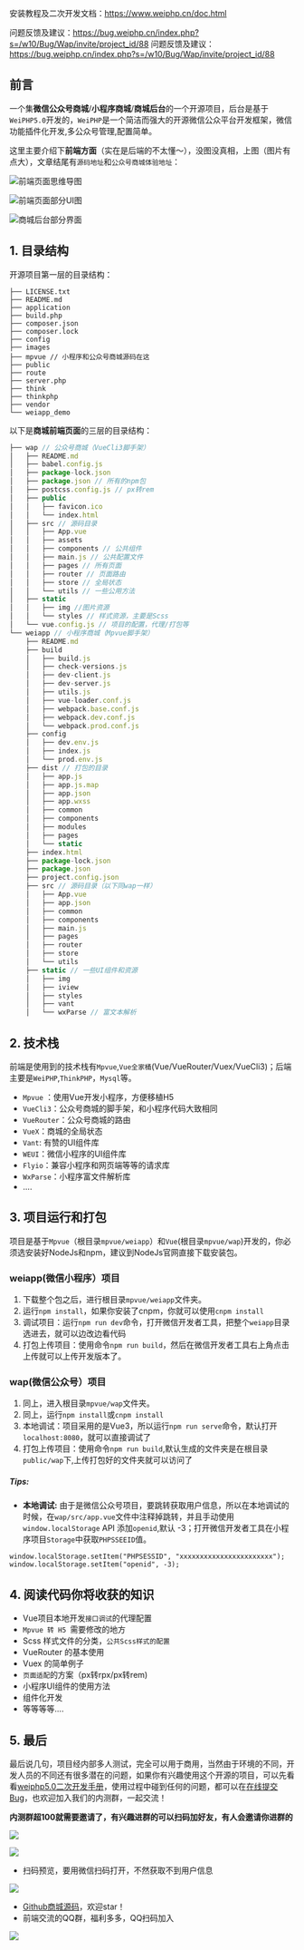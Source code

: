 安装教程及二次开发文档：https://www.weiphp.cn/doc.html

问题反馈及建议：https://bug.weiphp.cn/index.php?s=/w10/Bug/Wap/invite/project_id/88
问题反馈及建议：https://bug.weiphp.cn/index.php?s=/w10/Bug/Wap/invite/project_id/88

## 前言

一个集**微信公众号商城**/**小程序商城**/**商城后台**的一个开源项目，后台是基于`WeiPHP5.0`开发的，`WeiPHP`是一个简洁而强大的开源微信公众平台开发框架，微信功能插件化开发,多公众号管理,配置简单。

这里主要介绍下**前端方面**（实在是后端的不太懂～），没图没真相，上图（图片有点大），文章结尾有`源码地址`和`公众号商城体验地址`：

![前端页面思维导图](https://user-gold-cdn.xitu.io/2018/11/30/16761e6c27ba41d5?w=1417&h=861&f=png&s=153482)

![前端页面部分UI图](https://user-gold-cdn.xitu.io/2018/11/30/1676342f099eba7e?w=5000&h=3000&f=jpeg&s=704611)

![商城后台部分界面](https://user-gold-cdn.xitu.io/2018/11/30/16764ba36f8437cc?w=1425&h=662&f=png&s=408701)
## 1. 目录结构

开源项目第一层的目录结构：
```
├── LICENSE.txt
├── README.md
├── application
├── build.php
├── composer.json
├── composer.lock
├── config
├── images
├── mpvue // 小程序和公众号商城源码在这
├── public
├── route
├── server.php
├── think
├── thinkphp
├── vendor
└── weiapp_demo
```

以下是**商城前端页面**的三层的目录结构：
``` js
├── wap // 公众号商城（VueCli3脚手架）
│   ├── README.md
│   ├── babel.config.js
│   ├── package-lock.json
│   ├── package.json // 所有的npm包
│   ├── postcss.config.js // px转rem
│   ├── public
│   │   ├── favicon.ico
│   │   └── index.html 
│   ├── src // 源码目录
│   │   ├── App.vue
│   │   ├── assets
│   │   ├── components // 公共组件
│   │   ├── main.js // 公共配置文件
│   │   ├── pages // 所有页面
│   │   ├── router // 页面路由
│   │   ├── store // 全局状态
│   │   └── utils // 一些公用方法
│   ├── static
│   │   ├── img //图片资源
│   │   └── styles // 样式资源，主要是Scss
│   └── vue.config.js // 项目的配置，代理/打包等
└── weiapp // 小程序商城（Mpvue脚手架）
    ├── README.md
    ├── build
    │   ├── build.js
    │   ├── check-versions.js
    │   ├── dev-client.js
    │   ├── dev-server.js
    │   ├── utils.js
    │   ├── vue-loader.conf.js
    │   ├── webpack.base.conf.js
    │   ├── webpack.dev.conf.js
    │   └── webpack.prod.conf.js
    ├── config
    │   ├── dev.env.js
    │   ├── index.js
    │   └── prod.env.js
    ├── dist // 打包的目录
    │   ├── app.js
    │   ├── app.js.map
    │   ├── app.json
    │   ├── app.wxss
    │   ├── common
    │   ├── components
    │   ├── modules
    │   ├── pages
    │   └── static
    ├── index.html
    ├── package-lock.json
    ├── package.json
    ├── project.config.json
    ├── src // 源码目录（以下同wap一样）
    │   ├── App.vue
    │   ├── app.json
    │   ├── common
    │   ├── components
    │   ├── main.js
    │   ├── pages
    │   ├── router
    │   ├── store
    │   └── utils
    ├── static // 一些UI组件和资源
    │   ├── img
    │   ├── iview
    │   ├── styles
    │   ├── vant
    │   └── wxParse // 富文本解析
```
## 2. 技术栈
前端是使用到的技术栈有`Mpvue`,`Vue全家桶`(Vue/VueRouter/Vuex/VueCli3)；后端主要是`WeiPHP`,`ThinkPHP`，`Mysql`等。

- `Mpvue` ：使用Vue开发小程序，方便移植H5
- `VueCli3`：公众号商城的脚手架，和小程序代码大致相同
- `VueRouter`：公众号商城的路由
- `VueX`：商城的全局状态
- `Vant`: 有赞的UI组件库
- `WEUI`：微信小程序的UI组件库
- `Flyio`：兼容小程序和网页端等等的请求库
- `WxParse`：小程序富文件解析库
- ....


## 3. 项目运行和打包
项目是基于`Mpvue`（根目录`mpvue/weiapp`）和`Vue`(根目录`mpvue/wap`)开发的，你必须选安装好NodeJs和npm，建议到NodeJs官网直接下载安装包。


### weiapp(微信小程序）项目
1. 下载整个包之后，进行根目录`mpvue/weiapp`文件夹。
2. 运行`npm install`，如果你安装了cnpm，你就可以使用`cnpm install`
3. 调试项目：运行`npm run dev`命令，打开微信开发者工具，把整个`weiapp`目录选进去，就可以边改边看代码
4. 打包上传项目：使用命令`npm run build`，然后在微信开发者工具右上角点击上传就可以上传开发版本了。

### wap(微信公众号）项目
1. 同上，进入根目录`mpvue/wap`文件夹。
2. 同上，运行`npm install`或`cnpm install`
3. 本地调试：项目采用的是Vue3，所以运行`npm run serve`命令，默认打开`localhost:8080`，就可以直接调试了
4. 打包上传项目：使用命令`npm run build`,默认生成的文件夹是在根目录`public/wap`下,上传打包好的文件夹就可以访问了

##### Tips:
- **本地调试:** 由于是微信公众号项目，要跳转获取用户信息，所以在本地调试的时候，在`wap/src/app.vue`文件中注释掉跳转，并且手动使用`window.localStorage` API 添加`openid`,默认 -3；打开微信开发者工具在小程序项目`Storage`中获取`PHPSSEEID`值。

```
window.localStorage.setItem("PHPSESSID", "xxxxxxxxxxxxxxxxxxxxxxx");
window.localStorage.setItem("openid", -3);
```


## 4. 阅读代码你将收获的知识
- Vue项目本地开发`接口调试`的代理配置
- `Mpvue 转 H5 `需要修改的地方
- Scss 样式文件的分类，`公共Scss样式的配置`
- VueRouter 的基本使用
- Vuex 的简单例子
- `页面适配`的方案（px转rpx/px转rem)
- 小程序UI组件的使用方法
- 组件化开发
- 等等等等....


## 5. 最后
最后说几句，项目经内部多人测试，完全可以用于商用，当然由于环境的不同，开发人员的不同还有很多潜在的问题，如果你有兴趣使用这个开源的项目，可以先看看[weiphp5.0二次开发手册](https://www.kancloud.cn/fanxing/weiphp5)，使用过程中碰到任何的问题，都可以在[在线提交Bug](https://bug.weiphp.cn/index.php?s=/w10/Bug/Wap/invite/project_id/88)，也欢迎加入我们的内测群，一起交流！

**内测群超100就需要邀请了，有兴趣进群的可以扫码加好友，有人会邀请你进群的**

![](https://user-gold-cdn.xitu.io/2018/12/3/16771e5ff9d58fd6?w=1080&h=1920&f=jpeg&s=103503)

![](https://user-gold-cdn.xitu.io/2018/12/1/167685e14b0b20e1?w=392&h=559&f=png&s=70387)

- 扫码预览，要用微信扫码打开，不然获取不到用户信息

![](https://user-gold-cdn.xitu.io/2018/12/1/167689444c4caf44?w=400&h=400&f=png&s=10824)

- [Github商城源码](https://github.com/geekape/applet-h5-shop)，欢迎star！
- 前端交流的QQ群，福利多多，QQ扫码加入

![](https://user-gold-cdn.xitu.io/2018/12/1/1676907f9209b932?w=302&h=302&f=png&s=7282)
